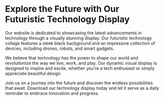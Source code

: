 <!--font:The best fitting Google font for the website would be "Montserrat".-->

# Explore the Future with Our Futuristic Technology Display

Our website is dedicated to showcasing the latest advancements in technology through a visually stunning display. Our futuristic technology collage features a sleek black background and an impressive collection of devices, including drones, robots, and smart gadgets.

We believe that technology has the power to shape our world and revolutionize the way we live, work, and play. Our dynamic visual display is designed to inspire and excite, whether you're a tech enthusiast or simply appreciate beautiful design.

Join us on a journey into the future and discover the endless possibilities that await. Download our technology display today and let it serve as a daily reminder to embrace innovation and progress.

<!--

Write me markdown content of website with wallpaper:

"A wallpaper featuring a collage of futuristic technology such as drones, robots, and smart devices, set against a black background."

The header of the page should not be copy of the text but rather a real content of the website which is using this wallpaper.


---


# Futuristic Technology Wallpaper

Welcome to our website featuring a stunning wallpaper showcasing the latest advancements in technology. This wallpaper features a collage of futuristic technology such as drones, robots, and smart devices, set against a sleek black background.

Whether you're a tech enthusiast or simply appreciate beautiful design, this wallpaper is sure to impress. With its high-quality resolution and eye-catching composition, it's the perfect addition to any desktop or mobile device.

Download this wallpaper today and stay inspired by the exciting possibilities of the future!


---


Heading should not include word "wallpaper". The website should not be about the wallpaper itself, wallpaper is just a related background, rewrite whole content.


---


# Embrace the Future with Our Futuristic Technology Collage

Our website is dedicated to exploring the latest advancements in technology and showcasing them in a visually stunning way. Our background features a collage of futuristic technology, including drones, robots, and smart devices, set against a sleek black backdrop.

We believe that technology has the power to change the world, and we're excited to share our passion with you through this dynamic visual display. Whether you're a tech enthusiast or simply appreciate beautiful design, our collage is sure to inspire and spark your imagination.

Join us on a journey into the future and discover the endless possibilities that await. Download our collage today and let it serve as a daily reminder to embrace the power of technology.


---


Heading is too long, rewrite whole content.


---


# Discover the Future with Our Dynamic Technology Collage

Our website is dedicated to exploring the latest advancements in technology and showcasing them in a visually stunning way. Our dynamic technology collage features a sleek black background and a captivating array of futuristic devices, including drones, robots, and smart gadgets.

We believe that technology has the power to change the world, and we're excited to share our passion with you through this inspiring visual display. Whether you're a tech enthusiast or simply appreciate beautiful design, our collage is sure to spark your imagination and leave you feeling energized about the future.

Join us on a journey into the unknown and discover the endless possibilities that await. Download our technology collage today and let it serve as a daily reminder to embrace the power of innovation and progress.


---


Heading is too long, rewrite whole content.


---


# Explore the Future with Our Futuristic Technology Display

Our website is dedicated to showcasing the latest advancements in technology through a visually stunning display. Our futuristic technology collage features a sleek black background and an impressive collection of devices, including drones, robots, and smart gadgets.

We believe that technology has the power to shape our world and revolutionize the way we live, work, and play. Our dynamic visual display is designed to inspire and excite, whether you're a tech enthusiast or simply appreciate beautiful design.

Join us on a journey into the future and discover the endless possibilities that await. Download our technology display today and let it serve as a daily reminder to embrace innovation and progress.


---


Write me a Google font which is best fitting for the website.

Pick from the list:
- Lobster
- Great Vibes
- IBM Plex Sans
- Open Sans
- Futura
- Barlow Condensed
- Exo 2
- Raleway
- Lato
- Orbitron
- Dancing Script
- Montserrat
- Inter
- Playfair Display
- Roboto
- Poppins
- Alegreya


Write just the font name nothing else.


---


The best fitting Google font for the website would be "Montserrat".

-->
